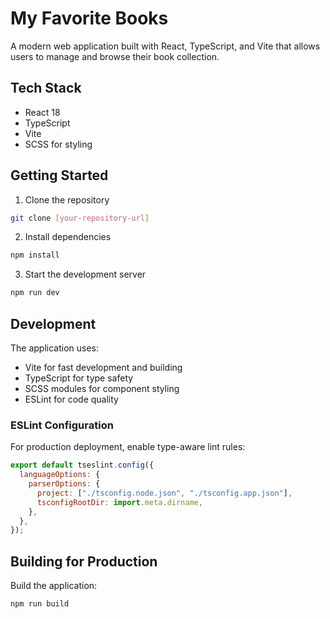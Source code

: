 # My Favorite Books

A modern web application built with React, TypeScript, and Vite that allows users to manage and browse their book collection.

## Tech Stack

- React 18
- TypeScript
- Vite
- SCSS for styling

## Getting Started

1. Clone the repository

```bash
git clone [your-repository-url]
```

2. Install dependencies

```bash
npm install
```

3. Start the development server

```bash
npm run dev
```

## Development

The application uses:

- Vite for fast development and building
- TypeScript for type safety
- SCSS modules for component styling
- ESLint for code quality

### ESLint Configuration

For production deployment, enable type-aware lint rules:

```js
export default tseslint.config({
  languageOptions: {
    parserOptions: {
      project: ["./tsconfig.node.json", "./tsconfig.app.json"],
      tsconfigRootDir: import.meta.dirname,
    },
  },
});
```

## Building for Production

Build the application:

```bash
npm run build
```
